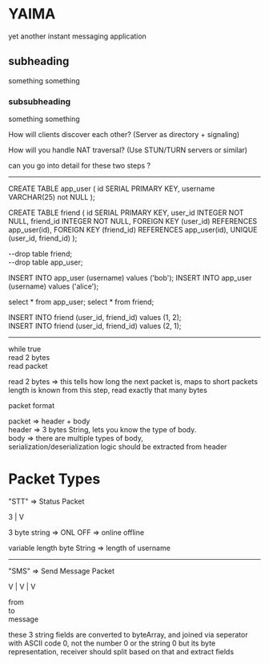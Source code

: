 # YAIMA

yet another instant messaging application 

## subheading

something something

### subsubheading

something something 



How will clients discover each other? (Server as directory + signaling)

How will you handle NAT traversal? (Use STUN/TURN servers or similar)

can you go into detail for these two steps ?



---

CREATE TABLE app_user (
id SERIAL PRIMARY KEY,
username VARCHAR(25) not NULL
);

CREATE TABLE friend (
id SERIAL PRIMARY KEY,
user_id INTEGER NOT NULL,
friend_id INTEGER NOT NULL,
FOREIGN KEY (user_id) REFERENCES app_user(id),
FOREIGN KEY (friend_id) REFERENCES app_user(id),
UNIQUE (user_id, friend_id)
);

--drop table friend;  
--drop table app_user;

INSERT INTO app_user (username) values ('bob');
INSERT INTO app_user (username) values ('alice');

select * from app_user;
select * from friend;

INSERT INTO friend (user_id, friend_id) values (1, 2);  
INSERT INTO friend (user_id, friend_id) values (2, 1);

---

while true  
  read 2 bytes  
  read packet  

read 2 bytes => this tells how long the next packet is, maps to short
packets length is known from this step, read exactly that many bytes

packet format

packet => header + body  
header => 3 bytes String, lets you know the type of body.  
body => there are multiple types of body,  
serialization/deserialization logic should be extracted from header  

# Packet Types  

"STT"  => Status Packet

3 | V

3 byte string => ONL OFF  => online offline

variable length byte String => length of username 

---  

"SMS" => Send Message Packet

V | V | V

from  
to  
message  

these 3 string fields are converted to byteArray, and joined via seperator with ASCII code 0, not the number 0 or the string 0 but its byte representation, receiver should split based on that and extract fields



